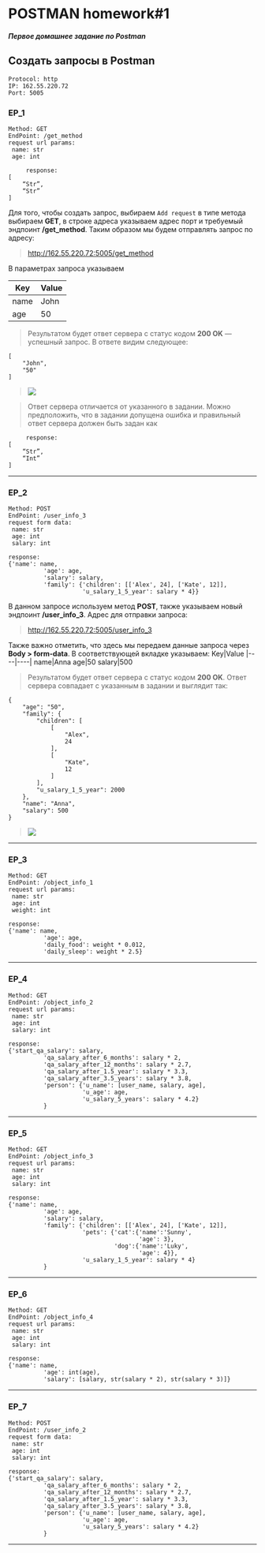 # POSTMAN homework#1

##### Первое домашнее задание по Postman

Создать запросы в Postman
---

    Protocol: http
    IP: 162.55.220.72
    Port: 5005

### EP_1
    Method: GET
    EndPoint: /get_method
    request url params: 
     name: str
     age: int
     
         response: 
    [
        “Str”,
        “Str”
    ]

Для того, чтобы создать запрос, выбираем `Add request` в типе метода выбираем **GET**, в строке адреса указываем адрес порт и требуемый эндпоинт **/get_method**. 
Таким образом мы будем отправлять запрос по адресу: 
> http://162.55.220.72:5005/get_method
 
В параметрах запроса указываем

Key|Value
|----|----|
name|John
age|50

>Результатом будет ответ сервера с статус кодом **200 OK** — успешный запрос. В ответе видим следующее:
>
    [
        "John",
        "50"
    ]



>![](https://lh3.googleusercontent.com/drive-viewer/AFGJ81osZKTfbvyEPtYM0eGCZvysOJkbU8Ta4Bt9tVfrgAen2dh_p-LdSa2ayE3QDtsxltGsrPwojuLxkkFiLn2E4qh_95kVpw=s2560)


> Ответ сервера отличается от указанного в задании. Можно предположить, что в задании допущена ошибка и правильный ответ сервера должен быть задан как 

         response: 
    [
        “Str”,
        “Int”
    ]
    
---

### EP_2

    Method: POST
    EndPoint: /user_info_3
    request form data: 
     name: str
     age: int
     salary: int

    response: 
    {'name': name,
              'age': age,
              'salary': salary,
              'family': {'children': [['Alex', 24], ['Kate', 12]],
                         'u_salary_1_5_year': salary * 4}}

В данном запросе используем метод **POST**, также указываем новый эндпоинт **/user_info_3**. Адрес для отправки запроса:

>http://162.55.220.72:5005/user_info_3

Также важно отметить, что здесь мы передаем данные запроса через **Body > form-data**. В соответствующей вкладке указываем:
Key|Value
|----|----|
name|Anna
age|50
salary|500

>Результатом будет ответ сервера с статус кодом **200 OK**. Ответ сервера совпадает с указанным в задании и выглядит так:
>
    {
        "age": "50",
        "family": {
            "children": [
                [
                    "Alex",
                    24
                ],
                [
                    "Kate",
                    12
                ]
            ],
            "u_salary_1_5_year": 2000
        },
        "name": "Anna",
        "salary": 500
    }
    
>![](https://lh3.googleusercontent.com/drive-viewer/AFGJ81q5Y06sO13VSSx-_EdptVkc7VkHnx83Noa54YXu0ZFYFbIX5mPTs-3cu1w46gpvaDHKyteH_bYEDMjQ9HRYdrE84PeYkQ=s1600)

----

### EP_3

    Method: GET
    EndPoint: /object_info_1
    request url params: 
     name: str
     age: int
     weight: int
    
    response: 
    {'name': name,
              'age': age,
              'daily_food': weight * 0.012,
              'daily_sleep': weight * 2.5}

----

### EP_4

    Method: GET
    EndPoint: /object_info_2
    request url params: 
     name: str
     age: int
     salary: int
    
    response: 
    {'start_qa_salary': salary,
              'qa_salary_after_6_months': salary * 2,
              'qa_salary_after_12_months': salary * 2.7,
              'qa_salary_after_1.5_year': salary * 3.3,
              'qa_salary_after_3.5_years': salary * 3.8,
              'person': {'u_name': [user_name, salary, age],
                         'u_age': age,
                         'u_salary_5_years': salary * 4.2}
              }


----

### EP_5

    Method: GET
    EndPoint: /object_info_3
    request url params: 
     name: str
     age: int
     salary: int
    
    response: 
    {'name': name,
              'age': age,
              'salary': salary,
              'family': {'children': [['Alex', 24], ['Kate', 12]],
                         'pets': {'cat':{'name':'Sunny',
                                         'age': 3},
                                  'dog':{'name':'Luky',
                                         'age': 4}},
                         'u_salary_1_5_year': salary * 4}
              }


----

### EP_6

    Method: GET
    EndPoint: /object_info_4
    request url params: 
     name: str
     age: int
     salary: int
    
    response: 
    {'name': name,
              'age': int(age),
              'salary': [salary, str(salary * 2), str(salary * 3)]}
   
----


### EP_7

    Method: POST
    EndPoint: /user_info_2
    request form data: 
     name: str
     age: int
     salary: int
    
    response: 
    {'start_qa_salary': salary,
              'qa_salary_after_6_months': salary * 2,
              'qa_salary_after_12_months': salary * 2.7,
              'qa_salary_after_1.5_year': salary * 3.3,
              'qa_salary_after_3.5_years': salary * 3.8,
              'person': {'u_name': [user_name, salary, age],
                         'u_age': age,
                         'u_salary_5_years': salary * 4.2}
              }


----
